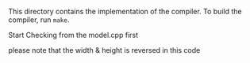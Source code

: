 
This directory contains the implementation of the compiler. To build the compiler, run `make`.

Start Checking from the model.cpp first

please note that the width & height is reversed in this code
